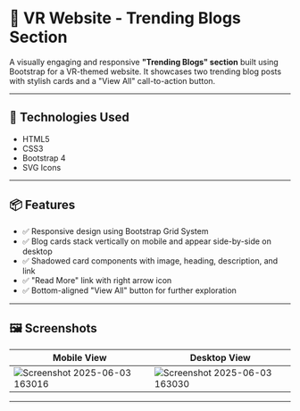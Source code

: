 # 📰 VR Website - Trending Blogs Section

A visually engaging and responsive **"Trending Blogs" section** built using Bootstrap for a VR-themed website. It showcases two trending blog posts with stylish cards and a "View All" call-to-action button.

---

## 🧰 Technologies Used

- HTML5  
- CSS3  
- Bootstrap 4  
- SVG Icons  

---

## 📦 Features

- ✅ Responsive design using Bootstrap Grid System  
- ✅ Blog cards stack vertically on mobile and appear side-by-side on desktop  
- ✅ Shadowed card components with image, heading, description, and link  
- ✅ "Read More" link with right arrow icon  
- ✅ Bottom-aligned "View All" button for further exploration  

---

## 🖼️ Screenshots

| Mobile View | Desktop View |
|-------------|--------------|
| ![Screenshot 2025-06-03 163016](https://github.com/user-attachments/assets/f47ea6a8-c997-4971-be33-a4ee12034763)| ![Screenshot 2025-06-03 163030](https://github.com/user-attachments/assets/7c217be5-579f-4ae3-9729-17eccc9337eb) |

---




